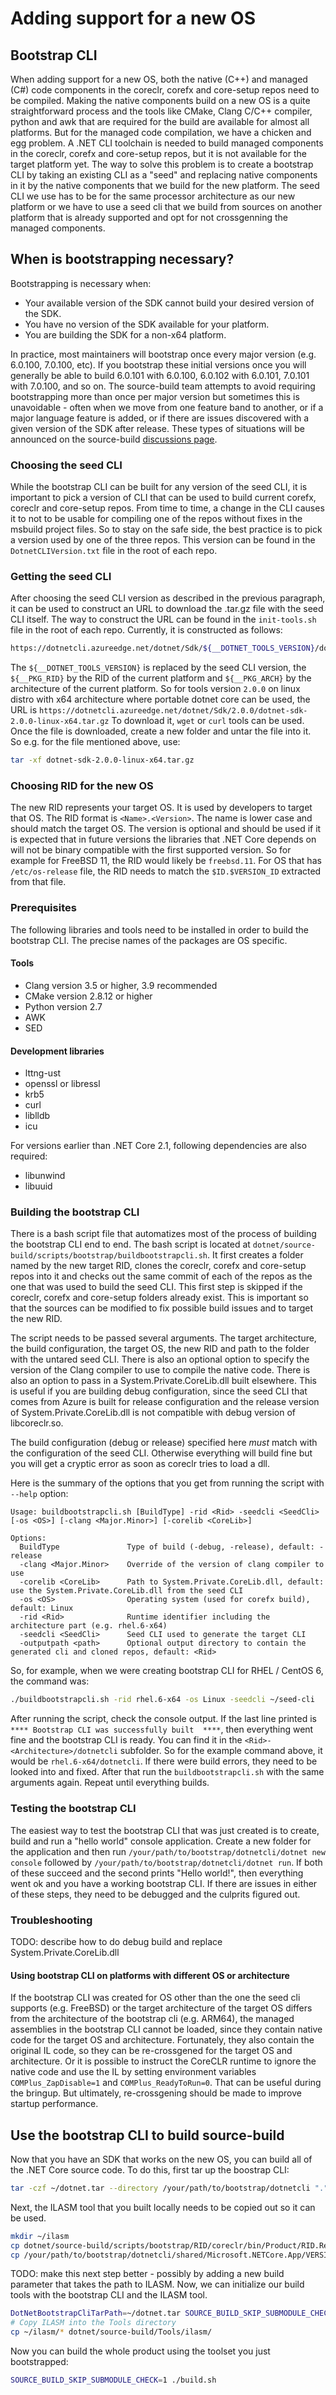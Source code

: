 # Adding support for a new OS

## Bootstrap CLI

When adding support for a new OS, both the native (C++) and managed (C#) code components in the coreclr, corefx and core-setup repos need to be compiled. Making the native components build on a new OS is a quite straightforward process and the tools like CMake, Clang C/C++ compiler, python and awk that are required for the build are available for almost all platforms.
But for the managed code compilation, we have a chicken and egg problem. A .NET CLI toolchain is needed to build managed components in the coreclr, corefx and core-setup repos, but it is not available for the target platform yet.
The way to solve this problem is to create a bootstrap CLI by taking an existing CLI as a "seed" and replacing native components in it by the native components that we build for the new platform. The seed CLI we use has to be for the same processor architecture as our new platform or we have to use a seed cli that we build from sources on another platform that is already supported and opt for not crossgenning the managed components.

## When is bootstrapping necessary?

Bootstrapping is necessary when:

- Your available version of the SDK cannot build your desired version of the SDK.
- You have no version of the SDK available for your platform.
- You are building the SDK for a non-x64 platform.

In practice, most maintainers will bootstrap once every major version (e.g. 6.0.100, 7.0.100, etc).  If you bootstrap these initial versions once you will generally be able to build 6.0.101 with 6.0.100, 6.0.102 with 6.0.101, 7.0.101 with 7.0.100, and so on.  The source-build team attempts to avoid requiring bootstrapping more than once per major version but sometimes this is unavoidable - often when we move from one feature band to another, or if a major language feature is added, or if there are issues discovered with a given version of the SDK after release.  These types of situations will be announced on the source-build [discussions page](https://github.com/dotnet/source-build/discussions).

### Choosing the seed CLI

While the bootstrap CLI can be built for any version of the seed CLI, it is important to pick a version of CLI that can be used to build current corefx, coreclr and core-setup repos. From time to time, a change in the CLI causes it to not to be usable for compiling one of the repos without fixes in the msbuild project files. So to stay on the safe side, the best practice is to pick a version used by one of the three repos. This version can be found in the `DotnetCLIVersion.txt` file in the root of each repo.

### Getting the seed CLI

After choosing the seed CLI version as described in the previous paragraph, it can be used to construct an URL to download the .tar.gz file with the seed CLI itself. The way to construct the URL can be found in the `init-tools.sh` file in the root of each repo. Currently, it is constructed as follows:

```bash
https://dotnetcli.azureedge.net/dotnet/Sdk/${__DOTNET_TOOLS_VERSION}/dotnet-sdk-${__DOTNET_TOOLS_VERSION}-${__PKG_RID}-${__PKG_ARCH}.tar.gz
```

The `${__DOTNET_TOOLS_VERSION}` is replaced by the seed CLI version, the `${__PKG_RID}` by the RID of the current platform and `${__PKG_ARCH}` by the architecture of the current platform.
So for tools version `2.0.0` on linux distro with x64 architecture where portable dotnet core can be used, the URL is `https://dotnetcli.azureedge.net/dotnet/Sdk/2.0.0/dotnet-sdk-2.0.0-linux-x64.tar.gz`
To download it, `wget` or `curl` tools can be used.
Once the file is downloaded, create a new folder and untar the file into it.  
So e.g. for the file mentioned above, use:

```bash
tar -xf dotnet-sdk-2.0.0-linux-x64.tar.gz
```

### Choosing RID for the new OS

The new RID represents your target OS. It is used by developers to target that OS. The RID format is `<Name>.<Version>`. The name is lower case and should match the target OS. The version is optional and should be used if it is expected that in future versions the libraries that .NET Core depends on will not be binary compatible with the first supported version. So for example for FreeBSD 11, the RID would likely be `freebsd.11`.
For OS that has `/etc/os-release` file, the RID needs to match the `$ID.$VERSION_ID` extracted from that file.

### Prerequisites

The following libraries and tools need to be installed in order to build the bootstrap CLI. The precise names of the packages are OS specific.

#### Tools

- Clang version 3.5 or higher, 3.9 recommended
- CMake version 2.8.12 or higher
- Python version 2.7
- AWK
- SED

#### Development libraries

- lttng-ust
- openssl or libressl
- krb5
- curl
- liblldb
- icu

For versions earlier than .NET Core 2.1, following dependencies are also required:

- libunwind
- libuuid

### Building the bootstrap CLI

There is a bash script file that automatizes most of the process of building the bootstrap CLI end to end. The bash script is located at `dotnet/source-build/scripts/bootstrap/buildbootstrapcli.sh`. It first creates a folder named by the new target RID, clones the coreclr, corefx and core-setup repos into it and checks out the same commit of each of the repos as the one that was used to build the seed CLI. This first step is skipped if the coreclr, corefx and core-setup folders already exist. This is important so that the sources can be modified to fix possible build issues and to target the new RID.

The script needs to be passed several arguments. The target architecture, the build configuration, the target OS, the new RID and path to the folder with the untared seed CLI. There is also an optional option to specify the version of the Clang compiler to use to compile the native code. There is also an option to pass in a System.Private.CoreLib.dll built elsewhere. This is useful if you are building debug configuration, since the seed CLI that comes from Azure is built for release configuration and the release version of System.Private.CoreLib.dll is not compatible with debug version of libcoreclr.so.

The build configuration (debug or release) specified here *must* match with the configuration of the seed CLI. Otherwise everything will build fine but you will get a cryptic error as soon as coreclr tries to load a dll.

Here is the summary of the options that you get from running the script with `--help` option:

```text
Usage: buildbootstrapcli.sh [BuildType] -rid <Rid> -seedcli <SeedCli> [-os <OS>] [-clang <Major.Minor>] [-corelib <CoreLib>]

Options:
  BuildType               Type of build (-debug, -release), default: -release
  -clang <Major.Minor>    Override of the version of clang compiler to use
  -corelib <CoreLib>      Path to System.Private.CoreLib.dll, default: use the System.Private.CoreLib.dll from the seed CLI
  -os <OS>                Operating system (used for corefx build), default: Linux
  -rid <Rid>              Runtime identifier including the architecture part (e.g. rhel.6-x64)
  -seedcli <SeedCli>      Seed CLI used to generate the target CLI
  -outputpath <path>      Optional output directory to contain the generated cli and cloned repos, default: <Rid>
```

So, for example, when we were creating bootstrap CLI for RHEL / CentOS 6, the command was:

```bash
./buildbootstrapcli.sh -rid rhel.6-x64 -os Linux -seedcli ~/seed-cli
```

After running the script, check the console output. If the last line printed is `**** Bootstrap CLI was successfully built  ****`, then everything went fine and the bootstrap CLI is ready. You can find it in the `<Rid>-<Architecture>/dotnetcli` subfolder. So for the example command above, it would be `rhel.6-x64/dotnetcli`.
If there were build errors, they need to be looked into and fixed. After that run the `buildbootstrapcli.sh` with the same arguments again. Repeat until everything builds.

### Testing the bootstrap CLI

The easiest way to test the bootstrap CLI that was just created is to create, build and run a "hello world" console application. Create a new folder for the application and then run `/your/path/to/bootstrap/dotnetcli/dotnet new console` followed by `/your/path/to/bootstrap/dotnetcli/dotnet run`. If both of these succeed and the second prints "Hello world!", then everything went ok and you have a working bootstrap CLI. If there are issues in either of these steps, they need to be debugged and the culprits figured out.

### Troubleshooting

TODO: describe how to do debug build and replace System.Private.CoreLib.dll

#### Using bootstrap CLI on platforms with different OS or architecture

If the bootstrap CLI was created for OS other than the one the seed cli supports (e.g. FreeBSD) or the target architecture of the target OS differs from the architecture of the bootstrap cli (e.g. ARM64), the managed assemblies in the bootstrap CLI cannot be loaded, since they contain native code for the target OS and architecture. Fortunately, they also contain the original IL code, so they can be re-crossgened for the target OS and architecture. Or it is possible to instruct the CoreCLR runtime to ignore the native code and use the IL by setting environment variables `COMPlus_ZapDisable=1` and `COMPlus_ReadyToRun=0`. That can be useful during the bringup. But ultimately, re-crossgening should be made to improve startup performance.

## Use the bootstrap CLI to build source-build

Now that you have an SDK that works on the new OS, you can build all of the .NET Core source code. To do this, first tar up the boostrap CLI:

```bash
tar -czf ~/dotnet.tar --directory /your/path/to/bootstrap/dotnetcli "."
```

Next, the ILASM tool that you built locally needs to be copied out so it can be used.

```bash
mkdir ~/ilasm
cp dotnet/source-build/scripts/bootstrap/RID/coreclr/bin/Product/RID.Release/* ~/ilasm
cp /your/path/to/bootstrap/dotnetcli/shared/Microsoft.NETCore.App/VERSION/System.Private.CoreLib.dll ~/ilasm
```

TODO: make this next step better - possibly by adding a new build parameter that takes the path to ILASM.
Now, we can initialize our build tools with the bootstrap CLI and the ILASM tool.

```bash
DotNetBootstrapCliTarPath=~/dotnet.tar SOURCE_BUILD_SKIP_SUBMODULE_CHECK=1 ./init-tools.sh
# Copy ILASM into the Tools directory
cp ~/ilasm/* dotnet/source-build/Tools/ilasm/
```

Now you can build the whole product using the toolset you just bootstrapped:

```bash
SOURCE_BUILD_SKIP_SUBMODULE_CHECK=1 ./build.sh
```
